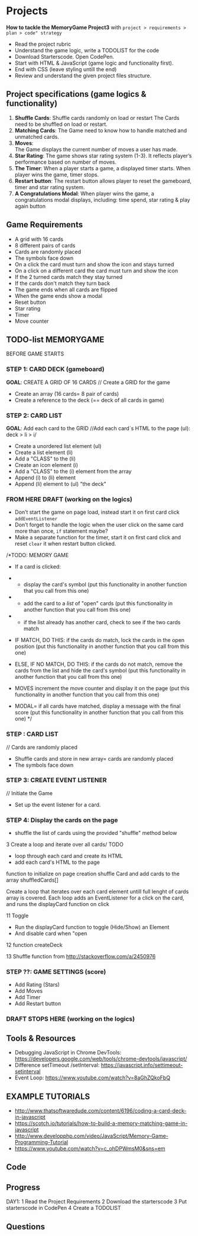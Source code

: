 # Projects
__How to tackle the MemoryGame Project3__ with `project > requirements > plan > code" strategy`

- Read the project rubric 
- Understand the game logic, write a TODOLIST for the code
- Download Starterscode. Open CodePen. 
- Start with HTML & JavaScript (game logic and functionality first).
- End with CSS (leave styling untill the end)
- Review and understand the given project files structure.

##  Project specifications (game logics & functionality)
1. __Shuffle Cards__: Shuffle cards randomly on load or restart
The Cards need to be shuffled on load or restart.
2. __Matching Cards__: 
The Game need to know how to handle matched and unmatched cards.
3. __Moves__:  
The Game displays the current number of moves a user has made.
4. __Star Rating__: 
The game shows star rating system (1-3). It reflects player’s performance based on number of moves. 
5. __The Timer__: 
When a player starts a game, a displayed timer starts. When player wins the game, timer stops.
6. __Restart button__: 
The restart button allows player to reset the gameboard, timer and star rating system.
7. __A Congratulations Modal__: 
When player wins the game, a congratulations modal displays, including: time spend, star rating & play again button 

##  Game Requirements
- A grid with 16 cards
- 8 different pairs of cards
- Cards are randomly placed 
- The symbols face down
- On a click the card must turn and show the icon and stays turned
- On a click on a different card the card must turn and show the icon
- If the 2 turned cards match they stay turned
- If the cards don't match they turn back
- The game ends when all cards are flipped
- When the game ends show a modal
- Reset button
- Star rating
- Timer
- Move counter

##  TODO-list MEMORYGAME
BEFORE GAME STARTS

### STEP 1: CARD DECK (gameboard)
__GOAL__: CREATE A GRID OF 16 CARDS
// Create a GRID for the game
- Create an array (16 cards= 8 pair of cards)
- Create a reference to the deck (== deck of all cards in game)

### STEP 2: CARD LIST
__GOAL__: Add each card to the GRID
//Add each card´s HTML to the page (ul): deck > li > i/ 
- Create a unordered list element (ul)
- Create a list element (li)
- Add a "CLASS" to the (li)
- Create an icon element (i)
- Add a "CLASS" to the (i) element from the array
- Append (i) to (li) element 
- Append (li) element to (ul) "the deck" 


### FROM HERE DRAFT (working on the logics) ### 

- Don’t start the game on page load, instead start it on first card click `addEventListener` 
- Don’t forget to handle the logic when the user click on the same card more than once, `if` statement maybe? 
-  Make a separate function for the timer, start it on first card click and reset `clear` it when restart button clicked. 

/*TODO: MEMORY GAME
 * If a card is clicked:
 
 *  - display the card's symbol (put this functionality in another function that you call from this one)
 *  - add the card to a *list* of "open" cards (put this functionality in another function that you call from this one)
  *  - if the list already has another card, check to see if the two cards match
 * IF MATCH, DO THIS: if the cards do match, lock the cards in the open position (put this functionality in another function that you call from this one)
 * ELSE, IF NO MATCH, DO THIS: if the cards do not match, remove the cards from the list and hide the card's symbol (put this functionality in another function that you call from this one)
 * MOVES increment the move counter and display it on the page (put this functionality in another function that you call from this one)
 * MODAL= if all cards have matched, display a message with the final score (put this functionality in another function that you call from this one)
 */

### STEP : CARD LIST
// Cards are randomly placed 
- Shuffle cards and store in new array= cards are randomly placed
- The symbols face down

### STEP 3: CREATE EVENT LISTENER
// Initiate the Game
- Set up the event listener for a card. 

### STEP 4: Display the cards on the page
- shuffle the list of cards using the provided "shuffle" method below

3  Create a loop and iterate over all cards/ TODO
- loop through each card and create its HTML
- add each card's HTML to the page

 function to initialize on page creation 
shuffle Card and add cards to the array shuffledCards[]

Create a loop that iterates over each card element untill full lenght of cards array is covered. 
Each loop adds an EventListener for a click on the card, and runs the displayCard function on click 

11 Toggle
- Run the displayCard function to toggle (Hide/Show) an Element 
- And disable card when "open 

12 function createDeck

13 Shuffle function from http://stackoverflow.com/a/2450976

### STEP ??: GAME SETTINGS (score)
- Add Rating (Stars)
- Add Moves
- Add Timer
- Add Restart button

###  DRAFT STOPS HERE (working on the logics) ### 

##  Tools & Resources
- Debugging JavaScript in Chrome DevTools: https://developers.google.com/web/tools/chrome-devtools/javascript/ 
- Difference setTimeout /setInterval: https://javascript.info/settimeout-setinterval
- Event Loop: https://www.youtube.com/watch?v=8aGhZQkoFbQ 

## EXAMPLE TUTORIALS
* http://www.thatsoftwaredude.com/content/6196/coding-a-card-deck-in-javascript
* https://scotch.io/tutorials/how-to-build-a-memory-matching-game-in-javascript
* http://www.developphp.com/video/JavaScript/Memory-Game-Programming-Tutorial
* https://www.youtube.com/watch?v=c_ohDPWmsM0&sns=em

##  Code

##  Progress
DAY1:
1 Read the Project Requirements
2 Download the starterscode
3 Put starterscode in CodePen
4 Create a TODOLIST

##  Questions


